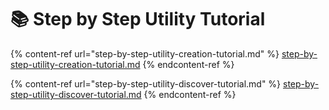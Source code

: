 # 📚 Step by Step Utility Tutorial

{% content-ref url="step-by-step-utility-creation-tutorial.md" %}
[step-by-step-utility-creation-tutorial.md](step-by-step-utility-creation-tutorial.md)
{% endcontent-ref %}

{% content-ref url="step-by-step-utility-discover-tutorial.md" %}
[step-by-step-utility-discover-tutorial.md](step-by-step-utility-discover-tutorial.md)
{% endcontent-ref %}

